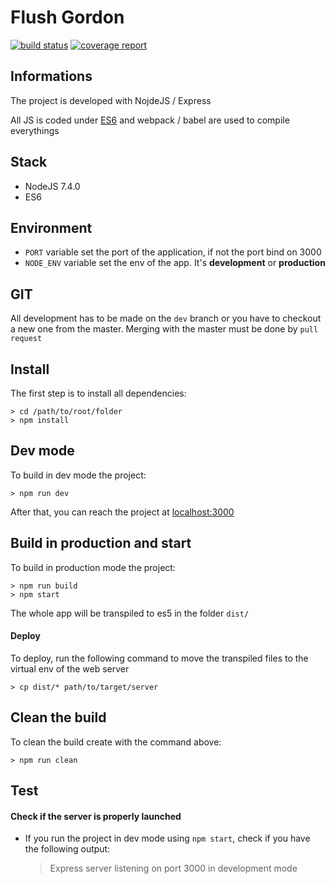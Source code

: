 # Flush Gordon

[![build status](https://gitlab.com/Epitech-42/flush-gordon/badges/master/build.svg)](https://gitlab.com/Epitech-42/flush-gordon/commits/master)
[![coverage report](https://gitlab.com/Epitech-42/flush-gordon/badges/master/coverage.svg)](https://gitlab.com/Epitech-42/flush-gordon/commits/master)

## Informations

The project is developed with NojdeJS / Express

All JS is coded under [ES6](http://es6-features.org/) and webpack / babel are used to compile everythings

## Stack 
- NodeJS 7.4.0
- ES6

## Environment

- `PORT` variable set the port of the application, if not the port bind on 3000
- `NODE_ENV` variable set the env of the app. It's **development** or **production**

## GIT
All development has to be made on the `dev` branch or you have to checkout a new one from the master.
Merging with the master must be done by `pull request`

## Install

The first step is to install all dependencies:

    > cd /path/to/root/folder
    > npm install

## Dev mode

To build in dev mode the project:

    > npm run dev

After that, you can reach the project at [localhost:3000](http://localhost:3000) 

## Build in production and start
To build in production mode the project:

    > npm run build
    > npm start
    
The whole app will be transpiled to es5 in the folder `dist/`

#### Deploy
To deploy, run the following command to move the transpiled files to the virtual env of the web server

    > cp dist/* path/to/target/server
    
## Clean the build

To clean the build create with the command above:

    > npm run clean

## Test

#### Check if the server is properly launched
- If you run the project in dev mode using `npm start`, check if you have the following output:
       
     > Express server listening on port 3000 in development mode

     


